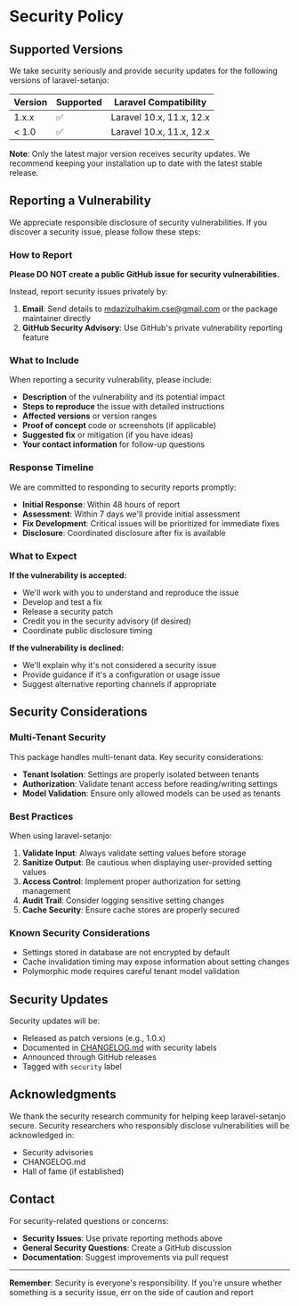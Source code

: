# Security Policy

## Supported Versions

We take security seriously and provide security updates for the following versions of laravel-setanjo:

| Version | Supported          | Laravel Compatibility |
| ------- | ------------------ | -------------------- |
| 1.x.x   | :white_check_mark: | Laravel 10.x, 11.x, 12.x  |
| < 1.0   | :white_check_mark: | Laravel 10.x, 11.x, 12.x  |

**Note**: Only the latest major version receives security updates. We recommend keeping your installation up to date with the latest stable release.

## Reporting a Vulnerability

We appreciate responsible disclosure of security vulnerabilities. If you discover a security issue, please follow these steps:

### How to Report

**Please DO NOT create a public GitHub issue for security vulnerabilities.**

Instead, report security issues privately by:

1. **Email**: Send details to [mdazizulhakim.cse@gmail.com](mdazizulhakim.cse@gmail.com) or the package maintainer directly
2. **GitHub Security Advisory**: Use GitHub's private vulnerability reporting feature


### What to Include

When reporting a security vulnerability, please include:

- **Description** of the vulnerability and its potential impact
- **Steps to reproduce** the issue with detailed instructions
- **Affected versions** or version ranges
- **Proof of concept** code or screenshots (if applicable)
- **Suggested fix** or mitigation (if you have ideas)
- **Your contact information** for follow-up questions

### Response Timeline

We are committed to responding to security reports promptly:

- **Initial Response**: Within 48 hours of report
- **Assessment**: Within 7 days we'll provide initial assessment
- **Fix Development**: Critical issues will be prioritized for immediate fixes
- **Disclosure**: Coordinated disclosure after fix is available

### What to Expect

**If the vulnerability is accepted:**
- We'll work with you to understand and reproduce the issue
- Develop and test a fix
- Release a security patch
- Credit you in the security advisory (if desired)
- Coordinate public disclosure timing

**If the vulnerability is declined:**
- We'll explain why it's not considered a security issue
- Provide guidance if it's a configuration or usage issue
- Suggest alternative reporting channels if appropriate

## Security Considerations

### Multi-Tenant Security

This package handles multi-tenant data. Key security considerations:

- **Tenant Isolation**: Settings are properly isolated between tenants
- **Authorization**: Validate tenant access before reading/writing settings
- **Model Validation**: Ensure only allowed models can be used as tenants

### Best Practices

When using laravel-setanjo:

1. **Validate Input**: Always validate setting values before storage
2. **Sanitize Output**: Be cautious when displaying user-provided setting values
3. **Access Control**: Implement proper authorization for setting management
4. **Audit Trail**: Consider logging sensitive setting changes
5. **Cache Security**: Ensure cache stores are properly secured

### Known Security Considerations

- Settings stored in database are not encrypted by default
- Cache invalidation timing may expose information about setting changes
- Polymorphic mode requires careful tenant model validation

## Security Updates

Security updates will be:

- Released as patch versions (e.g., 1.0.x)
- Documented in [CHANGELOG.md](CHANGELOG.md) with security labels
- Announced through GitHub releases
- Tagged with `security` label

## Acknowledgments

We thank the security research community for helping keep laravel-setanjo secure. Security researchers who responsibly disclose vulnerabilities will be acknowledged in:

- Security advisories
- CHANGELOG.md
- Hall of fame (if established)

## Contact

For security-related questions or concerns:

- **Security Issues**: Use private reporting methods above
- **General Security Questions**: Create a GitHub discussion
- **Documentation**: Suggest improvements via pull request

---

**Remember**: Security is everyone's responsibility. If you're unsure whether something is a security issue, err on the side of caution and report